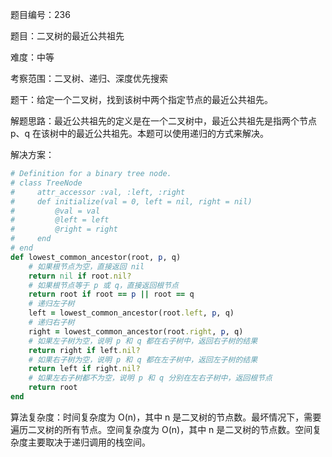 题目编号：236

题目：二叉树的最近公共祖先

难度：中等

考察范围：二叉树、递归、深度优先搜索

题干：给定一个二叉树，找到该树中两个指定节点的最近公共祖先。

解题思路：最近公共祖先的定义是在一个二叉树中，最近公共祖先是指两个节点 p、q 在该树中的最近公共祖先。本题可以使用递归的方式来解决。

解决方案：

```ruby
# Definition for a binary tree node.
# class TreeNode
#     attr_accessor :val, :left, :right
#     def initialize(val = 0, left = nil, right = nil)
#         @val = val
#         @left = left
#         @right = right
#     end
# end
def lowest_common_ancestor(root, p, q)
    # 如果根节点为空，直接返回 nil
    return nil if root.nil?
    # 如果根节点等于 p 或 q，直接返回根节点
    return root if root == p || root == q
    # 递归左子树
    left = lowest_common_ancestor(root.left, p, q)
    # 递归右子树
    right = lowest_common_ancestor(root.right, p, q)
    # 如果左子树为空，说明 p 和 q 都在右子树中，返回右子树的结果
    return right if left.nil?
    # 如果右子树为空，说明 p 和 q 都在左子树中，返回左子树的结果
    return left if right.nil?
    # 如果左右子树都不为空，说明 p 和 q 分别在左右子树中，返回根节点
    return root
end
```

算法复杂度：时间复杂度为 O(n)，其中 n 是二叉树的节点数。最坏情况下，需要遍历二叉树的所有节点。空间复杂度为 O(n)，其中 n 是二叉树的节点数。空间复杂度主要取决于递归调用的栈空间。